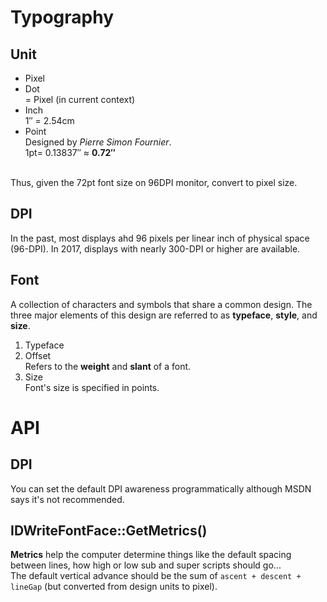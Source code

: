 # Typography

## Unit
- Pixel<br>
- Dot<br>
= Pixel (in current context)
- Inch<br>
1″ = 2.54cm
- Point<br>
Designed by *Pierre Simon Fournier*.<br>
1pt= 0.13837″ ≈ **0.72″**<br>
<br>
Thus, given the 72pt font size on 96DPI monitor, convert to pixel size.


## DPI
In the past, most displays ahd 96 pixels per linear inch of physical space (96-DPI).
In 2017, displays with nearly 300-DPI or higher are available.

## Font
A collection of characters and symbols that share a common design. The three 
major elements of this design are referred to as **typeface**, **style**, and **size**.
  1. Typeface<br>
  2. Offset<br>
  Refers to the **weight** and **slant** of a font.<br>
  3. Size<br>
  Font's size is specified in points.




# API

## DPI
You can set the default DPI awareness programmatically although MSDN says it's not recommended.

## IDWriteFontFace::GetMetrics()
**Metrics** help the computer determine things like the default spacing 
between lines, how high or low sub and super scripts should go...<br>
The default vertical advance should be the sum of `ascent + descent + lineGap`
(but converted from design units to pixel).
